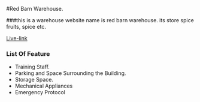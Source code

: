 #Red Barn Warehouse.

###this is a warehouse website name is red barn warehouse. its store spice fruits, spice etc.

[Live-link](https://inentory-managment.web.app/)

### List Of Feature

- Training Staff.
- Parking and Space Surrounding the Building.
- Storage Space.
- Mechanical Appliances
- Emergency Protocol
